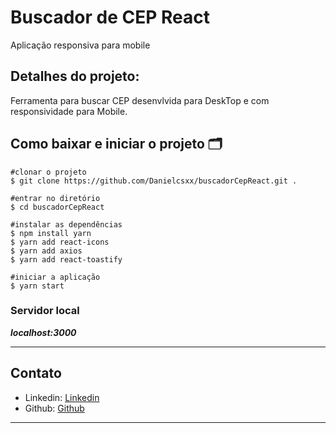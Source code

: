 # Buscador de CEP React 
Aplicação responsiva para mobile

## Detalhes do projeto:
Ferramenta para buscar CEP desenvlvida para DeskTop e com responsividade para Mobile.

## Como baixar e iniciar o projeto 🗂️
    #clonar o projeto
    $ git clone https://github.com/Danielcsxx/buscadorCepReact.git .

    #entrar no diretório
    $ cd buscadorCepReact

    #instalar as dependências
    $ npm install yarn
    $ yarn add react-icons
    $ yarn add axios
    $ yarn add react-toastify

    #iniciar a aplicação
    $ yarn start

### Servidor local
**_localhost:3000_**

---

## Contato 
- Linkedin: [Linkedin](https://www.linkedin.com/in/danielcsxx/)</br> 
- Github: [Github](https://github.com/Danielcsxx)

---

